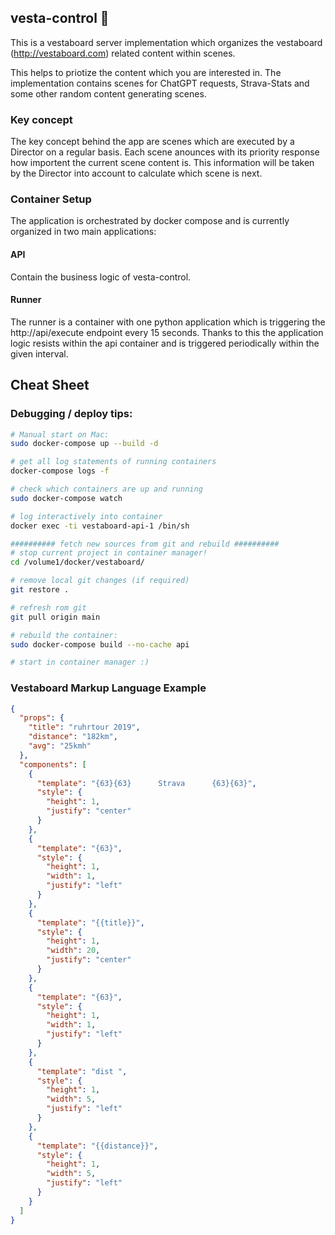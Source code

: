 ## vesta-control 🚀

This is a vestaboard server implementation which organizes the vestaboard (http://vestaboard.com) related content within scenes.

This helps to priotize the content which you are interested in. The implementation contains scenes for ChatGPT
requests, Strava-Stats and some other random content generating scenes.


### Key concept
The key concept behind the app are scenes which are executed by a Director on a regular basis. Each scene anounces with its priority response how importent the current scene content is.
This information will be taken by the Director into account to calculate which scene is next.




### Container Setup
The application is orchestrated by docker compose and is currently organized in two main applications:
#### API
Contain the business logic of vesta-control.
#### Runner
The runner is a container with one python application which is triggering the http://api/execute endpoint every 15 seconds. Thanks to this the application logic resists within the api container and is triggered periodically within the given interval.


## Cheat Sheet

### Debugging / deploy tips:
```bash
# Manual start on Mac:
sudo docker-compose up --build -d

# get all log statements of running containers
docker-compose logs -f

# check which containers are up and running
sudo docker-compose watch

# log interactively into container
docker exec -ti vestaboard-api-1 /bin/sh

########## fetch new sources from git and rebuild ##########
# stop current project in container manager!
cd /volume1/docker/vestaboard/

# remove local git changes (if required)
git restore .

# refresh rom git
git pull origin main

# rebuild the container:
sudo docker-compose build --no-cache api

# start in container manager :)
```

### Vestaboard Markup Language Example
```json
{
  "props": {
    "title": "ruhrtour 2019",
    "distance": "182km",
    "avg": "25kmh"
  },
  "components": [
    {
      "template": "{63}{63}      Strava      {63}{63}",
      "style": {
        "height": 1,
        "justify": "center"
      }
    },
    {
      "template": "{63}",
      "style": {
        "height": 1,
        "width": 1,
        "justify": "left"
      }
    },
    {
      "template": "{{title}}",
      "style": {
        "height": 1,
        "width": 20,
        "justify": "center"
      }
    },
    {
      "template": "{63}",
      "style": {
        "height": 1,
        "width": 1,
        "justify": "left"
      }
    },
    {
      "template": "dist ",
      "style": {
        "height": 1,
        "width": 5,
        "justify": "left"
      }
    },
    {
      "template": "{{distance}}",
      "style": {
        "height": 1,
        "width": 5,
        "justify": "left"
      }
    }
  ]
}
```